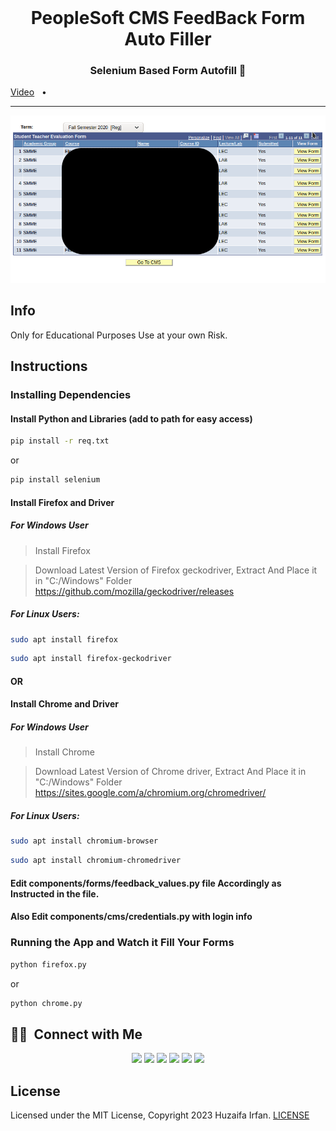 <br />

<div align="center">
  <h1>PeopleSoft CMS FeedBack Form Auto Filler </h1>
  <p><h3 align="center">Selenium Based Form Autofill 🚀</h3></p>
</div>

[Video](https://www.youtube.com/watch?v=VgeBiDrluRA)
&nbsp;&nbsp;•&nbsp;&nbsp;


<hr>


<div align="center">

![ss](/ss.png)

</div>

## Info

Only for Educational Purposes 
Use at your own Risk.



## Instructions
### Installing Dependencies
#### Install Python and Libraries (add to path for easy access)

```bash
pip install -r req.txt 
```

or
```bash
pip install selenium
```

#### Install Firefox and Driver
##### For Windows User

> Install Firefox

> Download Latest Version of Firefox geckodriver, Extract And Place it in "C:/Windows" Folder
> https://github.com/mozilla/geckodriver/releases


##### For Linux Users:
```bash
sudo apt install firefox
```

```bash
sudo apt install firefox-geckodriver
```


#### OR
#### Install Chrome and Driver
##### For Windows User

> Install Chrome

> Download Latest Version of Chrome driver, Extract And Place it in "C:/Windows" Folder
> https://sites.google.com/a/chromium.org/chromedriver/


##### For Linux Users:
```bash
sudo apt install chromium-browser
```

```bash
sudo apt install chromium-chromedriver
```



#### Edit components/forms/feedback_values.py file Accordingly as Instructed in the file.
#### Also Edit components/cms/credentials.py with login info




### Running the App and Watch it Fill Your Forms
```bash
python firefox.py
```

or
```bash
python chrome.py
```


## 🤝🏻 &nbsp;Connect with Me

<p align="center">
<a href="https://www.huzaifairfan.com"><img src="https://img.shields.io/badge/-huzaifairfan.com-1aa260?style=flat&logo=Google-Chrome&logoColor=white"/></a>
<a href="https://www.linkedin.com/in/huzaifairfan/"><img src="https://img.shields.io/badge/-Huzaifa%20Irfan-0072b1?style=flat&logo=Linkedin&logoColor=white"/></a>
<a href="https://github.com/HuzaifaIrfan/"><img src="https://img.shields.io/badge/-Huzaifa%20Irfan-4078c0?style=flat&logo=Github&logoColor=white"/></a>
<a href="mailto:contact@huzaifairfan.com"><img src="https://img.shields.io/badge/-contact@huzaifairfan.com-c71610?style=flat&logo=Gmail&logoColor=white"/></a>
<a href="https://www.instagram.com/huzaifairfan2001/"><img src="https://img.shields.io/badge/-@huzaifairfan2001-cd486b?style=flat&logo=Instagram&logoColor=white"/></a>
<a href="https://www.facebook.com/huzaifairfan2001/"><img src="https://img.shields.io/badge/-@huzaifairfan2001-4267B2?style=flat&logo=Facebook&logoColor=white"/></a>
</p>

## License

Licensed under the MIT License, Copyright 2023 Huzaifa Irfan. [LICENSE](LICENSE)